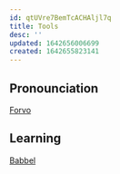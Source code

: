 ```yaml
---
id: qtUVre7BemTcACHAljl7q
title: Tools
desc: ''
updated: 1642656006699
created: 1642655823141
---
```


## Pronounciation

[Forvo][10]

## Learning

[Babbel][20]

[10]: https://forvo.com/languages/no/
[20]: https://my.babbel.com/dashboard
